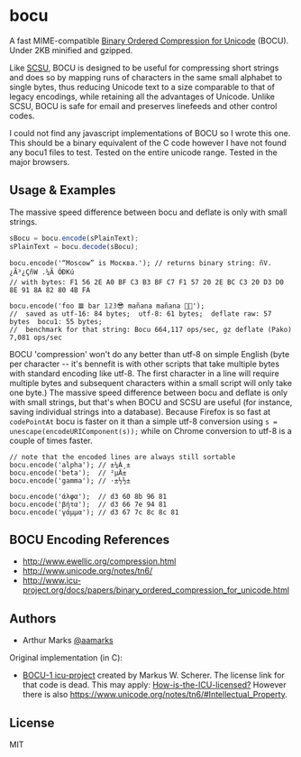 bocu
==========================================

A fast MIME-compatible [Binary Ordered Compression for Unicode](https://en.wikipedia.org/wiki/Binary_Ordered_Compression_for_Unicode) (BOCU). Under 2KB minified and gzipped.

Like [SCSU](http://en.wikipedia.org/wiki/Standard_Compression_Scheme_for_Unicode), BOCU is designed to be useful for compressing short strings and does so by mapping runs of characters in the same small alphabet to single bytes, thus reducing Unicode text to a size comparable to that of legacy encodings, while retaining all the advantages of Unicode. Unlike SCSU, BOCU is safe for email and preserves linefeeds and other control codes. 

I could not find any javascript implementations of BOCU so I wrote this one. This should be a binary equivalent of the C code however I have not found any bocu1 files to test. Tested on the entire unicode range. Tested in the major browsers. 


Usage & Examples
-------
 The massive speed difference between bocu and deflate is only with small strings. 
```javascript
sBocu = bocu.encode(sPlainText);
sPlainText = bocu.decode(sBocu);
```

```
bocu.encode('“Moscow” is Москва.'); // returns binary string: ñV. ¿Ã³¿ÇñW .¼Ã ÓÐKú
// with bytes: F1 56 2E A0 BF C3 B3 BF C7 F1 57 20 2E BC C3 20 D3 D0 8E 91 8A 82 80 4B FA

bocu.encode('foo 𝌆 bar 𝟙𝟚𝟛😎 mañana mañana 🏳️‍🌈');  
//  saved as utf-16: 84 bytes;  utf-8: 61 bytes;  deflate raw: 57 bytes  bocu1: 55 bytes; 
//  benchmark for that string: Bocu 664,117 ops/sec, gz deflate (Pako) 7,081 ops/sec
```

BOCU 'compression' won't do any better than utf-8 on simple English (byte per character --  it's bennefit is with other scripts that take multiple bytes with standard encoding like utf-8. The first character in a line will require multiple bytes and subsequent characters within a small script will only take one byte.) The massive speed difference between bocu and deflate is only with small strings, but that's when BOCU and SCSU are useful (for instance, saving individual strings into a database). Because Firefox is so fast at `codePointAt` bocu is faster on it than a simple utf-8 conversion using `s = unescape(encodeURIComponent(s));` while on Chrome conversion to utf-8 is a couple of times faster.

```
// note that the encoded lines are always still sortable 
bocu.encode('alpha'); // ±¼À¸±
bocu.encode('beta');  // ²µÄ± 
bocu.encode('gamma'); // ·±½½± 

bocu.encode('άλφα');  // d3 60 8b 96 81
bocu.encode('βήτα');  // d3 66 7e 94 81
bocu.encode('γάμμα'); // d3 67 7c 8c 8c 81

```

BOCU Encoding References
------------------------

- http://www.ewellic.org/compression.html
- http://www.unicode.org/notes/tn6/
- http://www.icu-project.org/docs/papers/binary_ordered_compression_for_unicode.html


Authors
------

- Arthur Marks [@aamarks](https://github.com/aamarks)

Original implementation (in C):

- [BOCU-1 icu-project](http://source.icu-project.org/repos/icu/icuhtml/trunk/design/conversion/bocu1/bocu1.html) created by Markus W. Scherer. The license link for that code is dead. This may apply: [How-is-the-ICU-licensed?](http://userguide.icu-project.org/icufaq#TOC-How-is-the-ICU-licensed-) However there is also https://www.unicode.org/notes/tn6/#Intellectual_Property.


License
-------

MIT
